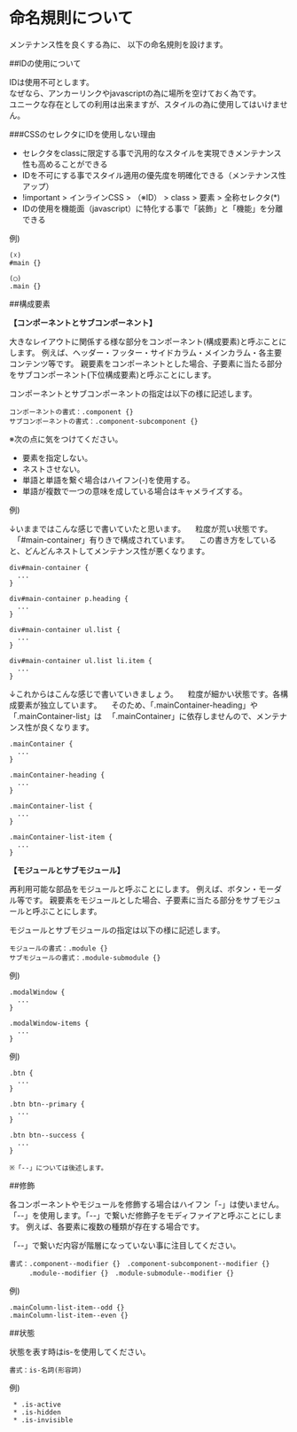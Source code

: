 命名規則について
=================

メンテナンス性を良くする為に、
以下の命名規則を設けます。

##IDの使用について

IDは使用不可とします。  
なぜなら、アンカーリンクやjavascriptの為に場所を空けておく為です。  
ユニークな存在としての利用は出来ますが、スタイルの為に使用してはいけません。  

###CSSのセレクタにIDを使用しない理由

 * セレクタをclassに限定する事で汎用的なスタイルを実現できメンテナンス性も高めることができる
 * IDを不可にする事でスタイル適用の優先度を明確化できる（メンテナンス性アップ）
  * !important > インラインCSS > （※ID） > class > 要素 > 全称セレクタ(*)
 * IDの使用を機能面（javascript）に特化する事で「装飾」と「機能」を分離できる

例)  
```text
(☓)
#main {}

(◯)
.main {}
```

##構成要素

__【コンポーネントとサブコンポーネント】__

大きなレイアウトに関係する様な部分をコンポーネント(構成要素)と呼ぶことにします。
例えば、ヘッダー・フッター・サイドカラム・メインカラム・各主要コンテンツ等です。
親要素をコンポーネントとした場合、子要素に当たる部分をサブコンポーネント(下位構成要素)と呼ぶことにします。

コンポーネントとサブコンポーネントの指定は以下の様に記述します。
```text
コンポーネントの書式：.component {}
サブコンポーネントの書式：.component-subcomponent {}
```
※次の点に気をつけてください。

 * 要素を指定しない。
 * ネストさせない。
 * 単語と単語を繋ぐ場合はハイフン(-)を使用する。
 * 単語が複数で一つの意味を成している場合はキャメライズする。

例)

↓いままではこんな感じで書いていたと思います。
　粒度が荒い状態です。
　「#main-container」有りきで構成されています。
　この書き方をしていると、どんどんネストしてメンテナンス性が悪くなります。
```text
div#main-container {
  ...
}

div#main-container p.heading {
  ...
}

div#main-container ul.list {
  ...
}

div#main-container ul.list li.item {
  ...
}
```

↓これからはこんな感じで書いていきましょう。
　粒度が細かい状態です。各構成要素が独立しています。
　そのため、「.mainContainer-heading」や「.mainContainer-list」は
　「.mainContainer」に依存しませんので、メンテナンス性が良くなります。

```text
.mainContainer {
  ...
}

.mainContainer-heading {
  ...
}

.mainContainer-list {
  ...
}

.mainContainer-list-item {
  ...
}
```


__【モジュールとサブモジュール】__

再利用可能な部品をモジュールと呼ぶことにします。
例えば、ボタン・モーダル等です。
親要素をモジュールとした場合、子要素に当たる部分をサブモジュールと呼ぶことにします。

モジュールとサブモジュールの指定は以下の様に記述します。

```text
モジュールの書式：.module {}
サブモジュールの書式：.module-submodule {}
```

例)  
```text
.modalWindow {
  ...
}

.modalWindow-items {
  ...
}
```

例)  
```text
.btn {
  ...
}

.btn btn--primary {
  ...
}

.btn btn--success {
  ...
}

※「--」については後述します。
```

##修飾

各コンポーネントやモジュールを修飾する場合はハイフン「-」は使いません。
「--」を使用します。「--」で繋いだ修飾子をモディファイアと呼ぶことにします。
例えば、各要素に複数の種類が存在する場合です。

「--」で繋いだ内容が階層になっていない事に注目してください。

```text
書式：.component--modifier {}　.component-subcomponent--modifier {}
　　　.module--modifier {}　.module-submodule--modifier {}
```
例)  
```text
.mainColumn-list-item--odd {}
.mainColumn-list-item--even {}
```

##状態

状態を表す時はis-を使用してください。

```text
書式：is-名詞(形容詞)
```
例)  
```
 * .is-active
 * .is-hidden
 * .is-invisible
```